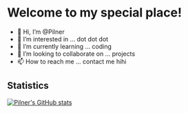 # Welcome to my special place!

- 👋 Hi, I’m @Pilner
- 👀 I’m interested in ... dot dot dot
- 🌱 I’m currently learning ... coding
- 💞️ I’m looking to collaborate on ... projects
- 📫 How to reach me ... contact me hihi

## Statistics

[![Pilner's GitHub stats](https://github-readme-stats.vercel.app/api?username=Pilner&theme=tokyonight&count_private=true)](https://github.com/Pilner)




<!---
Pilner/Pilner is a ✨ special ✨ repository because its `README.md` (this file) appears on your GitHub profile.
You can click the Preview link to take a look at your changes.
--->
